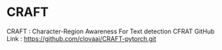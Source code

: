 # CRAFT
CRAFT : Character-Region Awareness For Text detection
CFRAT GitHub Link : https://github.com/clovaai/CRAFT-pytorch.git

